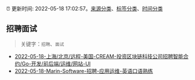 :alarm_clock: 更新时间: 2022-05-18 17:02:57。[来源分类](../README.md)、[标签分类](../TAGS.md)、[时间分类](../TIMELINE.md)

## 招聘面试


> 关键字：`招聘`、`面试`



- [2022-05-18-上海/北京/远程-美国-CREAM-投资区块链科技公司招聘智能合约/Go-开发/前后端/运维/网站-UI](https://www.v2ex.com/t/853795) 
- [2022-05-18-Marin-Software-招聘-应用运维-英语口语熟练](https://www.v2ex.com/t/853777) 